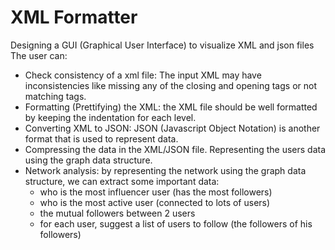 # XML Formatter
Designing a GUI (Graphical User Interface) to visualize XML and json files
The user can:
* Check consistency of a xml file: The input XML may have inconsistencies 
  like missing any of the closing and opening tags or not matching tags. 
* Formatting (Prettifying) the XML: the XML file should be well formatted by keeping 
  the indentation for each level.
* Converting XML to JSON: JSON (Javascript Object Notation) is another format that is 
  used to represent data.
* Compressing the data in the XML/JSON file.
  Representing the users data using the graph data structure.
* Network analysis: by representing the network using the graph data structure, we 
  can extract some important data: 
  -   who is the most influencer user (has the most followers)
  -   who is the most active user (connected to lots of users)
  -   the mutual followers between 2 users
  -   for each user, suggest a list of users to follow (the followers of his followers)
